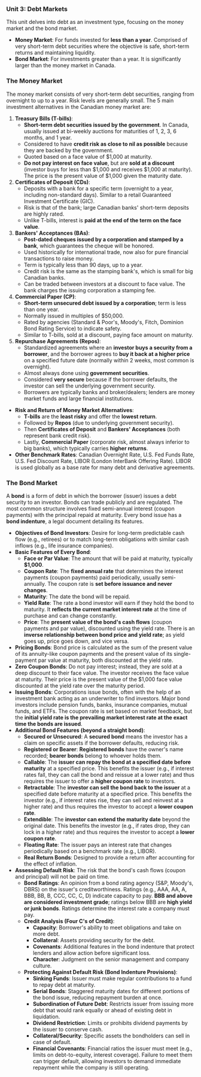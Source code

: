 ### Unit 3: Debt Markets

This unit delves into debt as an investment type, focusing on the money market and the bond market.

- **Money Market**: For funds invested for **less than a year**. Comprised of very short-term debt securities where the objective is safe, short-term returns and maintaining liquidity.
- **Bond Market**: For investments greater than a year. It is significantly larger than the money market in Canada.

### The Money Market

The money market consists of very short-term debt securities, ranging from overnight to up to a year. Risk levels are generally small.
The 5 main investment alternatives in the Canadian money market are:

1. **Treasury Bills (T-bills)**:
    - **Short-term debt securities issued by the government**. In Canada, usually issued at bi-weekly auctions for maturities of 1, 2, 3, 6 months, and 1 year.
    - Considered to have **credit risk as close to nil as possible** because they are backed by the government.
    - Quoted based on a face value of $1,000 at maturity.
    - **Do not pay interest on face value**, but are **sold at a discount** (investor buys for less than $1,000 and receives $1,000 at maturity). The price is the present value of $1,000 given the maturity date.
2. **Certificates of Deposit (CDs)**:
    - Deposits with a bank for a specific term (overnight to a year, including non-standard days). Similar to a retail Guaranteed Investment Certificate (GIC).
    - Risk is that of the bank; large Canadian banks' short-term deposits are highly rated.
    - Unlike T-bills, interest is **paid at the end of the term on the face value**.
3. **Bankers' Acceptances (BAs)**:
    - **Post-dated cheques issued by a corporation and stamped by a bank**, which guarantees the cheque will be honored.
    - Used historically for international trade, now also for pure financial transactions to raise money.
    - Term is typically less than 90 days, up to a year.
    - Credit risk is the same as the stamping bank's, which is small for big Canadian banks.
    - Can be traded between investors at a discount to face value. The bank charges the issuing corporation a stamping fee.
4. **Commercial Paper (CP)**:
    - **Short-term unsecured debt issued by a corporation**; term is less than one year.
    - Normally issued in multiples of $50,000.
    - Rated by agencies (Standard & Poor's, Moody's, Fitch, Dominion Bond Rating Service) to indicate safety.
    - Similar to T-bills, sold at a discount, paying face amount on maturity.
5. **Repurchase Agreements (Repos)**:
    - Standardized agreements where an **investor buys a security from a borrower**, and the borrower agrees to **buy it back at a higher price** on a specified future date (normally within 2 weeks, most common is overnight).
    - Almost always done using **government securities**.
    - Considered **very secure** because if the borrower defaults, the investor can sell the underlying government security.
    - Borrowers are typically banks and broker/dealers; lenders are money market funds and large financial institutions.
- **Risk and Return of Money Market Alternatives**:
    - **T-bills** are the **least risky** and offer the **lowest return**.
    - Followed by **Repos** (due to underlying government security).
    - Then **Certificates of Deposit** and **Bankers' Acceptances** (both represent bank credit risk).
    - Lastly, **Commercial Paper** (corporate risk, almost always inferior to big banks), which typically carries **higher returns**.
- **Other Benchmark Rates**: Canadian Overnight Rate, U.S. Fed Funds Rate, U.S. Fed Discount Rate, LIBOR (London InterBank Offering Rate). LIBOR is used globally as a base rate for many debt and derivative agreements.

### The Bond Market

A **bond** is a form of debt in which the borrower (issuer) issues a debt security to an investor. Bonds can trade publicly and are regulated. The most common structure involves fixed semi-annual interest (coupon payments) with the principal repaid at maturity. Every bond issue has a **bond indenture**, a legal document detailing its features.

- **Objectives of Bond Investors**: Desire for long-term predictable cash flow (e.g., retirees) or to match long-term obligations with similar cash inflows (e.g., life insurance companies).
- **Basic Features of Every Bond**:
    - **Face or Par Value**: The amount that will be paid at maturity, typically **$1,000**.
    - **Coupon Rate**: The **fixed annual rate** that determines the interest payments (coupon payments) paid periodically, usually semi-annually. The coupon rate is **set before issuance and never changes**.
    - **Maturity**: The date the bond will be repaid.
    - **Yield Rate**: The rate a bond investor will earn if they hold the bond to maturity. It **reflects the current market interest rate** at the time of purchase and can change constantly.
    - **Price**: The **present value of the bond's cash flows** (coupon payments and par value), discounted using the yield rate. There is an **inverse relationship between bond price and yield rate**; as yield goes up, price goes down, and vice versa.
- **Pricing Bonds**: Bond price is calculated as the sum of the present value of its annuity-like coupon payments and the present value of its single-payment par value at maturity, both discounted at the yield rate.
- **Zero Coupon Bonds**: Do not pay interest; instead, they are sold at a deep discount to their face value. The investor receives the face value at maturity. Their price is the present value of the $1,000 face value discounted at the yield rate over the maturity period.
- **Issuing Bonds**: Corporations issue bonds, often with the help of an investment bank acting as an underwriter to find investors. Major bond investors include pension funds, banks, insurance companies, mutual funds, and ETFs. The coupon rate is set based on market feedback, but the **initial yield rate is the prevailing market interest rate at the exact time the bonds are issued**.
- **Additional Bond Features (beyond a straight bond)**:
    - **Secured or Unsecured**: A **secured bond** means the investor has a claim on specific assets if the borrower defaults, reducing risk.
    - **Registered or Bearer**: **Registered bonds** have the owner's name recorded; **bearer bonds** belong to whoever holds them.
    - **Callable**: The **issuer can repay the bond at a specified date before maturity** at a specified price. This benefits the issuer (e.g., if interest rates fall, they can call the bond and reissue at a lower rate) and thus requires the issuer to offer a **higher coupon rate** to investors.
    - **Retractable**: The **investor can sell the bond back to the issuer** at a specified date before maturity at a specified price. This benefits the investor (e.g., if interest rates rise, they can sell and reinvest at a higher rate) and thus requires the investor to accept a **lower coupon rate**.
    - **Extendible**: The **investor can extend the maturity date** beyond the original date. This benefits the investor (e.g., if rates drop, they can lock in a higher rate) and thus requires the investor to accept a **lower coupon rate**.
    - **Floating Rate**: The issuer pays an interest rate that changes periodically based on a benchmark rate (e.g., LIBOR).
    - **Real Return Bonds**: Designed to provide a return after accounting for the effect of inflation.
- **Assessing Default Risk**: The risk that the bond's cash flows (coupon and principal) will not be paid on time.
    - **Bond Ratings**: An opinion from a bond rating agency (S&P, Moody's, DBRS) on the issuer's creditworthiness. Ratings (e.g., AAA, AA, A, BBB, BB, B, CCC, CC, C, D) indicate capacity to pay. **BBB and above are considered investment grade**; ratings below BBB are **high yield or junk bonds**. Ratings determine the interest rate a company must pay.
    - **Credit Analysis (Four C's of Credit)**:
        - **Capacity**: Borrower's ability to meet obligations and take on more debt.
        - **Collateral**: Assets providing security for the debt.
        - **Covenants**: Additional features in the bond indenture that protect lenders and allow action before significant loss.
        - **Character**: Judgment on the senior management and company culture.
    - **Protecting Against Default Risk (Bond Indenture Provisions)**:
        - **Sinking Funds**: Issuer must make regular contributions to a fund to repay debt at maturity.
        - **Serial Bonds**: Staggered maturity dates for different portions of the bond issue, reducing repayment burden at once.
        - **Subordination of Future Debt**: Restricts issuer from issuing more debt that would rank equally or ahead of existing debt in liquidation.
        - **Dividend Restriction**: Limits or prohibits dividend payments by the issuer to conserve cash.
        - **Collateral/Security**: Specific assets the bondholders can sell in case of default.
        - **Financial Covenants**: Financial ratios the issuer must meet (e.g., limits on debt-to-equity, interest coverage). Failure to meet them can trigger default, allowing investors to demand immediate repayment while the company is still operating. 